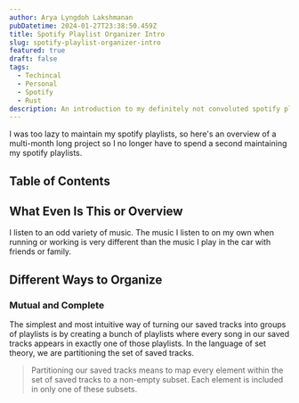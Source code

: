 ```yaml
---
author: Arya Lyngdoh Lakshmanan
pubDatetime: 2024-01-27T23:38:50.459Z
title: Spotify Playlist Organizer Intro
slug: spotify-playlist-organizer-intro
featured: true
draft: false
tags:
  - Techincal
  - Personal
  - Spotify
  - Rust
description: An introduction to my definitely not convoluted spotify playlist organizer project
---
```

I was too lazy to maintain my spotify playlists, so here's an overview of a multi-month long project so I no longer have to spend a second maintaining my spotify playlists.

## Table of Contents

## What Even Is This or Overview

I listen to an odd variety of music. The music I listen to on my own when running or working is very different than the music I play in the car with friends or family. 

## Different Ways to Organize

### Mutual and Complete

The simplest and most intuitive way of turning our saved tracks into groups of playlists is by creating a bunch of playlists where every song in our saved tracks appears in exactly one of those playlists. In the language of set theory, we are partitioning the set of saved tracks.

> Partitioning our saved tracks means to map every element within the set of saved tracks to a non-empty subset. Each element is included in only one of these subsets.
